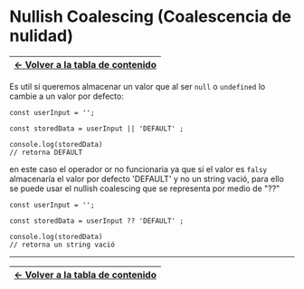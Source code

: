 # Nullish Coalescing (Coalescencia de nulidad)

| [&#8592; Volver a la tabla de contenido](/README.md) |
| ---------------------------------------------------- |

Es util si queremos almacenar un valor que al ser `null` o `undefined` lo cambie a un valor por defecto:

```TS
const userInput = '';

const storedData = userInput || 'DEFAULT' ;

console.log(storedData)
// retorna DEFAULT
```

en este caso el operador or no funcionaria ya que si el valor es `falsy` almacenaría el valor por defecto 'DEFAULT' y no un string vació, para ello se puede usar el nullish coalescing que se representa por medio de "??"

```TS
const userInput = '';

const storedData = userInput ?? 'DEFAULT' ;

console.log(storedData)
// retorna un string vació
```

---

| [&#8592; Volver a la tabla de contenido](/README.md) |
| ---------------------------------------------------- |
